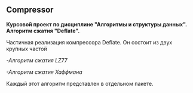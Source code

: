 ## Compressor
**Курсовой проект по дисциплине "Алгоритмы и структуры данных". Алгоритм сжатия "Deflate".**

Частичная реализация компрессора Deflate. 
Он состоит из двух крупных частой

*-Алгоритм сжатия LZ77*

*-Алгоритм сжатия Хаффмана*

Каждый этот алгоритм представлен в отдельном пакете.
